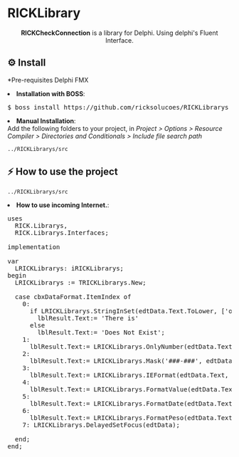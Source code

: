 # RICKLibrary

<p align="center">
  <b>RICKCheckConnection</b> is a library for Delphi. Using delphi's Fluent Interface.<br> 
</p>

<h2>⚙️ Install</h2>
<p>*Pre-requisites Delphi FMX</p>
<li><strong>Installation with BOSS</strong>: <br>
<pre>$ boss install https://github.com/ricksolucoes/RICKLibrarys</pre>

<li><strong>Manual Installation</strong>: <br>
Add the following folders to your project, in <em>Project &gt; Options &gt; Resource Compiler &gt; Directories and Conditionals &gt; Include file search path</em></li>
<pre><code>../RICKLibrarys/src</code></pre>

<h2>⚡️ How to use the project</h2>
<pre><code>../RICKLibrarys/src</code></pre>

<li><strong>How to use incoming Internet.</strong>: <br>

<pre><span class="pl-k">uses</span>
  RICK.Librarys,
  RICK.Librarys.Interfaces;

<span class="pl-k">implementation</span>

var
  LRICKLibrarys: iRICKLibrarys;
begin
  LRICKLibrarys := TRICKLibrarys.New;

  case cbxDataFormat.ItemIndex of
    0:
      if LRICKLibrarys.StringInSet(edtData.Text.ToLower, ['ok', 'cancel']) then
        lblResult.Text:= 'There is'
      else
        lblResult.Text:= 'Does Not Exist';
    1:
      lblResult.Text:= LRICKLibrarys.OnlyNumber(edtData.Text);
    2:
      lblResult.Text:= LRICKLibrarys.Mask('###-###', edtData.Text);
    3:
      lblResult.Text:= LRICKLibrarys.IEFormat(edtData.Text, 'RJ');
    4:
      lblResult.Text:= LRICKLibrarys.FormatValue(edtData.Text);
    5:
      lblResult.Text:= LRICKLibrarys.FormatDate(edtData.Text);
    6:
      lblResult.Text:= LRICKLibrarys.FormatPeso(edtData.Text);
    7: LRICKLibrarys.DelayedSetFocus(edtData);

  end;
end;</span></pre>